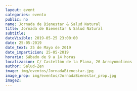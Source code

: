 ```yaml
---
layout: event
categories: evento
public: no
name: Jornada de Bienestar & Salud Natural
title: Jornada de Bienestar & Salud Natural
subtitle:
dateVisible: 2019-05-25 23:00:00
date: 25-05-2019
date_text: 25 de Mayo de 2019
date_imparticion: 25-05-2019
horario: Sábado de 9 a 14 horas
localizacion: C/ Castellón de la Plana, 26 Arroyomolinos
author: Salud-Zen
image: img/eventos/JornadaBienestar.jpg
image_prop: img/eventos/JornadaBienestar_prop.jpg
image2:
---
```

